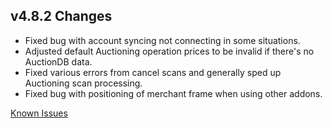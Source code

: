 ## v4.8.2 Changes

* Fixed bug with account syncing not connecting in some situations.
* Adjusted default Auctioning operation prices to be invalid if there's no AuctionDB data.
* Fixed various errors from cancel scans and generally sped up Auctioning scan processing.
* Fixed bug with positioning of merchant frame when using other addons.

[Known Issues](http://support.tradeskillmaster.com/display/KB/TSM4+Currently+Known+Issues)
